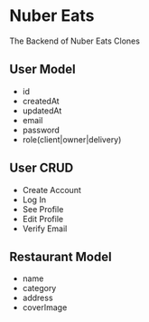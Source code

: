 # Nuber Eats

The Backend of Nuber Eats Clones

## User Model

- id
- createdAt
- updatedAt
- email
- password
- role(client|owner|delivery)

## User CRUD

- Create Account
- Log In
- See Profile
- Edit Profile
- Verify Email

## Restaurant Model

- name
- category
- address
- coverImage
